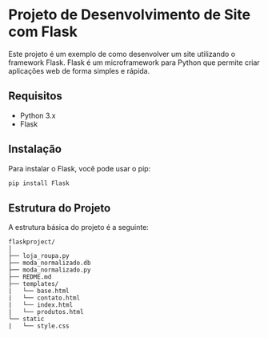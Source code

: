 # Projeto de Desenvolvimento de Site com Flask

Este projeto é um exemplo de como desenvolver um site utilizando o framework Flask. Flask é um microframework para Python que permite criar aplicações web de forma simples e rápida.

## Requisitos

- Python 3.x
- Flask

## Instalação

Para instalar o Flask, você pode usar o pip:

```bash
pip install Flask
```

## Estrutura do Projeto

A estrutura básica do projeto é a seguinte:

```
flaskproject/
│
├── loja_roupa.py
├── moda_normalizado.db
├── moda_normalizado.py
├── REDME.md
├── templates/
|   └── base.html
|   └── contato.html
|   └── index.html
|   └── produtos.html
└── static
|   └── style.css 
```
